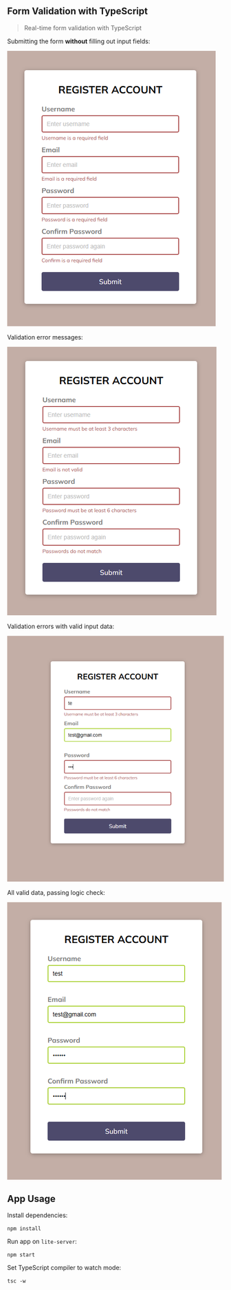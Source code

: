 ## Form Validation with TypeScript
>Real-time form validation with TypeScript

Submitting the form **without** filling out input fields:

![Error messages on submission](./assets/ui-4.png)

Validation error messages:

![Validation error messages](./assets/ui-3.png)

Validation errors with valid input data:

![Errors and success messages](./assets/ui-1.png)

All valid data, passing logic check:

![All success messages](./assets/ui-2.png)

## App Usage

Install dependencies:
```
npm install
```

Run app on `lite-server`:
```
npm start
```

Set TypeScript compiler to watch mode:
```
tsc -w
```

